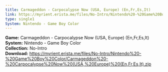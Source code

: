 ```yaml
---
title: Carmageddon - Carpocalypse Now (USA, Europe) (En,Fr,Es,It)
link: https://myrient.erista.me/files/No-Intro/Nintendo%20-%20Game%20Boy%20Color/Carmageddon%20-%20Carpocalypse%20Now%20(USA,%20Europe)%20(En,Fr,Es,It).zip
type: single1
System: Nintendo - Game Boy Color
---
```

<b>Game:</b> Carmageddon - Carpocalypse Now (USA, Europe) (En,Fr,Es,It)<br>
<b>System:</b> Nintendo - Game Boy Color<br>
<b>Collection:</b> No-Intro<br>
<b>Download:</b> https://myrient.erista.me/files/No-Intro/Nintendo%20-%20Game%20Boy%20Color/Carmageddon%20-%20Carpocalypse%20Now%20(USA,%20Europe)%20(En,Fr,Es,It).zip